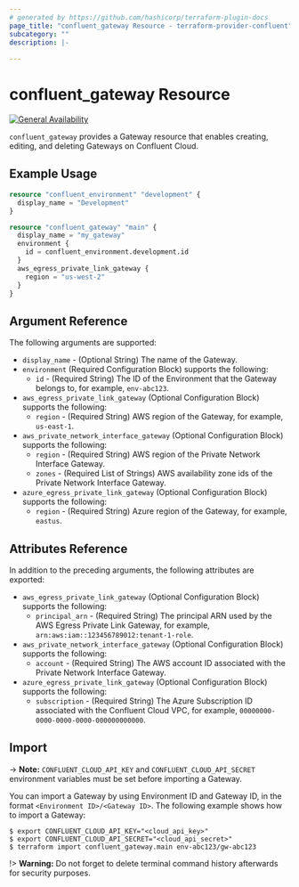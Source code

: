 ```yaml
---
# generated by https://github.com/hashicorp/terraform-plugin-docs
page_title: "confluent_gateway Resource - terraform-provider-confluent"
subcategory: ""
description: |-
  
---
```


# confluent_gateway Resource

[![General Availability](https://img.shields.io/badge/Lifecycle%20Stage-General%20Availability-%2345c6e8)](https://docs.confluent.io/cloud/current/api.html#section/Versioning/API-Lifecycle-Policy)

`confluent_gateway` provides a Gateway resource that enables creating, editing, and deleting Gateways on Confluent Cloud.

## Example Usage

```terraform
resource "confluent_environment" "development" {
  display_name = "Development"
}

resource "confluent_gateway" "main" {
  display_name = "my_gateway"
  environment {
    id = confluent_environment.development.id
  }
  aws_egress_private_link_gateway {
    region = "us-west-2"
  }
}
```

<!-- schema generated by tfplugindocs -->
## Argument Reference

The following arguments are supported:

- `display_name` - (Optional String) The name of the Gateway.
- `environment` (Required Configuration Block) supports the following:
  - `id` - (Required String) The ID of the Environment that the Gateway belongs to, for example, `env-abc123`.
- `aws_egress_private_link_gateway` (Optional Configuration Block) supports the following:
  - `region` - (Required String) AWS region of the Gateway, for example, `us-east-1`.
- `aws_private_network_interface_gateway` (Optional Configuration Block) supports the following:
  - `region` - (Required String) AWS region of the Private Network Interface Gateway.
  - `zones` - (Required List of Strings) AWS availability zone ids of the Private Network Interface Gateway.
- `azure_egress_private_link_gateway` (Optional Configuration Block) supports the following:
  - `region` - (Required String) Azure region of the Gateway, for example, `eastus`.

## Attributes Reference

In addition to the preceding arguments, the following attributes are exported:

- `aws_egress_private_link_gateway` (Optional Configuration Block) supports the following:
  - `principal_arn` - (Required String) The principal ARN used by the AWS Egress Private Link Gateway, for example, `arn:aws:iam::123456789012:tenant-1-role`.
- `aws_private_network_interface_gateway` (Optional Configuration Block) supports the following:
  - `account` - (Required String) The AWS account ID associated with the Private Network Interface Gateway.
- `azure_egress_private_link_gateway` (Optional Configuration Block) supports the following:
  - `subscription` - (Required String) The Azure Subscription ID associated with the Confluent Cloud VPC, for example, `00000000-0000-0000-0000-000000000000`.

## Import

-> **Note:** `CONFLUENT_CLOUD_API_KEY` and `CONFLUENT_CLOUD_API_SECRET` environment variables must be set before importing a Gateway.

You can import a Gateway by using Environment ID and Gateway ID, in the format `<Environment ID>/<Gateway ID>`. The following example shows how to import a Gateway:

```shell
$ export CONFLUENT_CLOUD_API_KEY="<cloud_api_key>"
$ export CONFLUENT_CLOUD_API_SECRET="<cloud_api_secret>"
$ terraform import confluent_gateway.main env-abc123/gw-abc123
```

!> **Warning:** Do not forget to delete terminal command history afterwards for security purposes.

